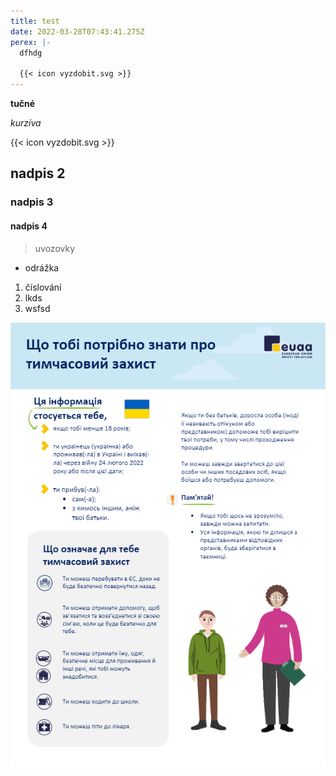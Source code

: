 ```yaml
---
title: test
date: 2022-03-28T07:43:41.275Z
perex: |-
  dfhdg

  {{< icon vyzdobit.svg >}}
---
```

**tučné**

*kurzíva*

{{< icon vyzdobit.svg >}}

## nadpis 2

### nadpis 3

#### nadpis 4

> uvozovky

* odrážka

1. číslování
2. lkds
3. wsfsd

![alt text](ukranian_children_cdt-nb1.jpg "title")